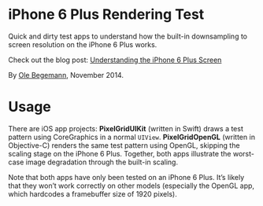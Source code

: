# iPhone 6 Plus Rendering Test

Quick and dirty test apps to understand how the built-in downsampling to screen resolution on the iPhone 6 Plus works.

Check out the blog post: [Understanding the iPhone 6 Plus Screen](http://oleb.net/blog/2014/11/iphone-6-plus-screen/)

By [Ole Begemann](http://oleb.net), November 2014.

# Usage

There are iOS app projects: **PixelGridUIKit** (written in Swift) draws a test pattern using CoreGraphics in a normal `UIView`. **PixelGridOpenGL** (written in Objective-C) renders the same test pattern using OpenGL, skipping the scaling stage on the iPhone 6 Plus. Together, both apps illustrate the worst-case image degradation through the built-in scaling.

Note that both apps have only been tested on an iPhone 6 Plus. It’s likely that they won’t work correctly on other models (especially the OpenGL app, which hardcodes a framebuffer size of 1920 pixels).

